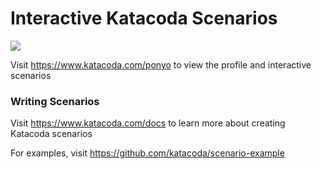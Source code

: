 # Interactive Katacoda Scenarios

[![](http://shields.katacoda.com/katacoda/ponyo/count.svg)](https://www.katacoda.com/ponyo "Get your profile on Katacoda.com")

Visit https://www.katacoda.com/ponyo to view the profile and interactive scenarios

### Writing Scenarios
Visit https://www.katacoda.com/docs to learn more about creating Katacoda scenarios

For examples, visit https://github.com/katacoda/scenario-example

